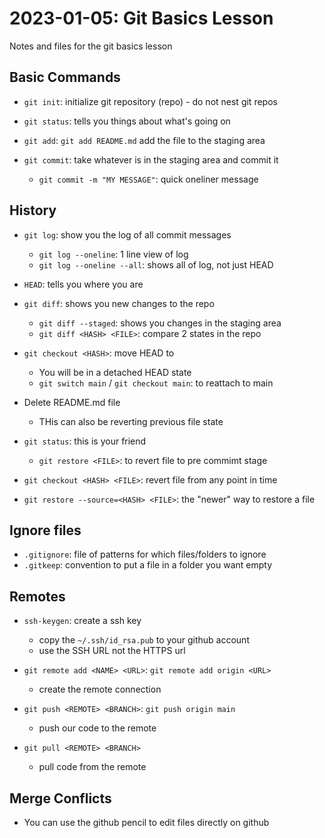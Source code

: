 # 2023-01-05: Git Basics Lesson

Notes and files for the git basics lesson

## Basic Commands

- `git init`: initialize git repository (repo) - do not nest git repos
- `git status`: tells you things about what's going on

- `git add`: `git add README.md` add the file to the staging area
- `git commit`: take whatever is in the staging area and commit it
	- `git commit -m "MY MESSAGE"`: quick oneliner message

## History

- `git log`: show you the log of all commit messages
	- `git log --oneline`: 1 line view of log
	- `git log --oneline --all`: shows all of log, not just HEAD

- `HEAD`: tells you where you are

- `git diff`: shows you new changes to the repo
	- `git diff --staged`: shows you changes in the staging area
	- `git diff <HASH> <FILE>`: compare 2 states in the repo

- `git checkout <HASH>`: move HEAD to <HASH>
	- You will be in a detached HEAD state
	- `git switch main` / `git checkout main`: to reattach to main

- Delete README.md file
	- THis can also be reverting previous file state
- `git status`: this is your friend
	- `git restore <FILE>`: to revert file to pre commimt stage
- `git checkout <HASH> <FILE>`: revert file from any point in time
- `git restore --source=<HASH> <FILE>`: the "newer" way to restore a file

## Ignore files

- `.gitignore`: file of patterns for which files/folders to ignore
- `.gitkeep`: convention to put a file in a folder you want empty

## Remotes

- `ssh-keygen`: create a ssh key
	- copy the `~/.ssh/id_rsa.pub` to your github account
	- use the SSH URL not the HTTPS url

- `git remote add <NAME> <URL>`: `git remote add origin <URL>`
	- create the remote connection
- `git push <REMOTE> <BRANCH>`: `git push origin main`
	- push our code to the remote
- `git pull <REMOTE> <BRANCH>`
	- pull code from the remote

## Merge Conflicts
	
- You can use the github pencil to edit files directly on github
